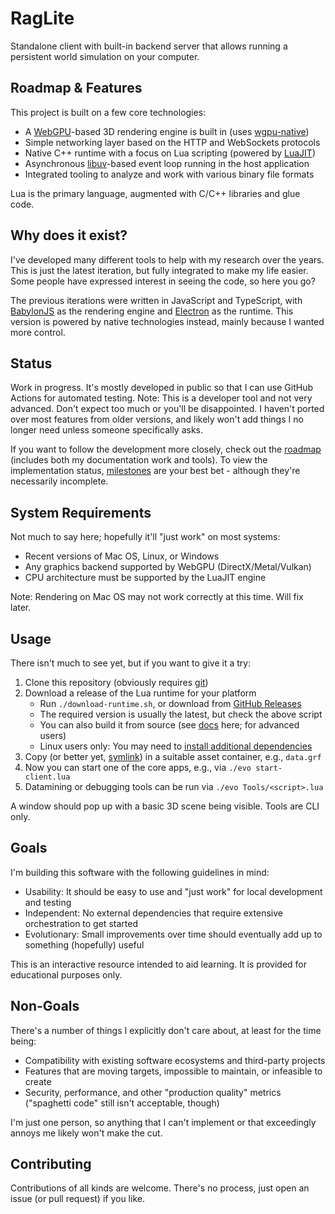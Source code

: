 # RagLite

Standalone client with built-in backend server that allows running a persistent world simulation on your computer.

## Roadmap & Features

This project is built on a few core technologies:

* A [WebGPU](https://github.com/gpuweb/gpuweb)-based 3D rendering engine is built in (uses [wgpu-native](https://github.com/gfx-rs/wgpu-native))
* Simple networking layer based on the HTTP and WebSockets protocols
* Native C++ runtime with a focus on Lua scripting (powered by [LuaJIT](https://luajit.org/))
* Asynchronous [libuv](https://github.com/libuv/libuv)-based event loop running in the host application
* Integrated tooling to analyze and work with various binary file formats

Lua is the primary language, augmented with C/C++ libraries and glue code.

## Why does it exist?

I've developed many different tools to help with my research over the years. This is just the latest iteration, but fully integrated to make my life easier. Some people have expressed interest in seeing the code, so here you go?

The previous iterations were written in JavaScript and TypeScript, with [BabylonJS](https://www.babylonjs.com/) as the rendering engine and [Electron](https://www.electronjs.org/) as the runtime. This version is powered by native technologies instead, mainly because I wanted more control.

## Status

Work in progress. It's mostly developed in public so that I can use GitHub Actions for automated testing. Note: This is a developer tool and not very advanced. Don't expect too much or you'll be disappointed. I haven't ported over most features from older versions, and likely won't add things I no longer need unless someone specifically asks.

If you want to follow the development more closely, check out the [roadmap](https://github.com/orgs/RagnarokResearchLab/projects/2) (includes both my documentation work and tools). To view the implementation status, [milestones](https://github.com/RagnarokResearchLab/RagLite/milestones) are your best bet - although they're necessarily incomplete.

## System Requirements

Not much to say here; hopefully it'll "just work" on most systems:

* Recent versions of Mac OS, Linux, or Windows
* Any graphics backend supported by WebGPU (DirectX/Metal/Vulkan)
* CPU architecture must be supported by the LuaJIT engine

Note: Rendering on Mac OS may not work correctly at this time. Will fix later.

## Usage

There isn't much to see yet, but if you want to give it a try:

1. Clone this repository (obviously requires [git](https://git-scm.com/))
1. Download a release of the Lua runtime for your platform
	* Run ``./download-runtime.sh``, or download from [GitHub Releases](https://github.com/evo-lua/evo-runtime/releases)
	* The required version is usually the latest, but check the above script
	* You can also build it from source (see [docs](https://evo-lua.github.io/docs/how-to-guides/building-from-source) here; for advanced users)
	* Linux users only: You may need to [install additional dependencies](https://evo-lua.github.io/docs/getting-started/installation#external-dependencies)
1. Copy (or better yet, [symlink](https://en.wikipedia.org/wiki/Symbolic_link)) in a suitable asset container, e.g., `data.grf`
1. Now you can start one of the core apps, e.g., via `./evo start-client.lua`
1. Datamining or debugging tools can be run via `./evo Tools/<script>.lua`

A window should pop up with a basic 3D scene being visible. Tools are CLI only.

## Goals

I'm building this software with the following guidelines in mind:

* Usability: It should be easy to use and "just work" for local development and testing
* Independent: No external dependencies that require extensive orchestration to get started
* Evolutionary: Small improvements over time should eventually add up to something (hopefully) useful

This is an interactive resource intended to aid learning. It is provided for educational purposes only.

## Non-Goals

There's a number of things I explicitly don't care about, at least for the time being:

* Compatibility with existing software ecosystems and third-party projects
* Features that are moving targets, impossible to maintain, or infeasible to create
* Security, performance, and other "production quality" metrics ("spaghetti code" still isn't acceptable, though)

I'm just one person, so anything that I can't implement or that exceedingly annoys me likely won't make the cut.

## Contributing

Contributions of all kinds are welcome. There's no process, just open an issue (or pull request) if you like.

